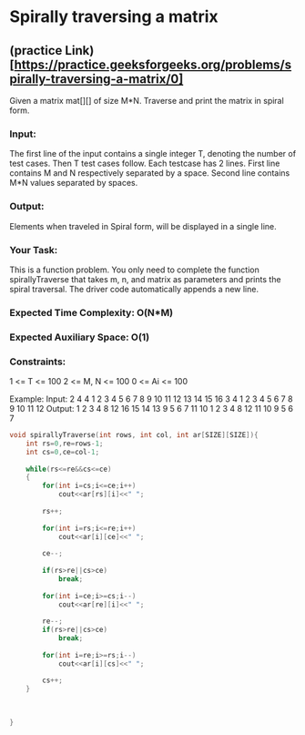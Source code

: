 # Spirally traversing a matrix 
## (practice Link)[https://practice.geeksforgeeks.org/problems/spirally-traversing-a-matrix/0]
Given a matrix mat[][] of size M*N. Traverse and print the matrix in spiral form.

### Input:
The first line of the input contains a single integer T, denoting the number of test cases. Then T test cases follow. Each testcase has 2 lines. First line contains M and N respectively separated by a space. Second line contains M*N values separated by spaces.

### Output:
Elements when traveled in Spiral form, will be displayed in a single line.

### Your Task:
This is a function problem. You only need to complete the function spirallyTraverse that takes m, n, and matrix as parameters and prints the spiral traversal. The driver code automatically appends a new line.

### Expected Time Complexity: O(N*M)
### Expected Auxiliary Space: O(1)

### Constraints:
1 <= T <= 100
2 <= M, N <= 100
0 <= Ai <= 100

Example:
Input:
2
4 4
1 2 3 4 5 6 7 8 9 10 11 12 13 14 15 16
3 4
1 2 3 4 5 6 7 8 9 10 11 12
Output:
1 2 3 4 8 12 16 15 14 13 9 5 6 7 11 10
1 2 3 4 8 12 11 10 9 5 6 7

````cpp
void spirallyTraverse(int rows, int col, int ar[SIZE][SIZE]){
    int rs=0,re=rows-1;
    int cs=0,ce=col-1;
    
    while(rs<=re&&cs<=ce)
    {
        for(int i=cs;i<=ce;i++)
            cout<<ar[rs][i]<<" ";
            
        rs++; 
        
        for(int i=rs;i<=re;i++)
            cout<<ar[i][ce]<<" ";
        
        ce--;
        
        if(rs>re||cs>ce)
            break;
        
        for(int i=ce;i>=cs;i--)
            cout<<ar[re][i]<<" ";
        
        re--;    
        if(rs>re||cs>ce)
            break;
        
        for(int i=re;i>=rs;i--)
            cout<<ar[i][cs]<<" ";
            
        cs++;
    }

    
    
}
`````
